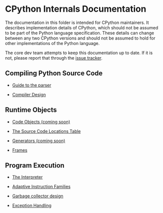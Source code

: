 
# CPython Internals Documentation

The documentation in this folder is intended for CPython maintainers.
It describes implementation details of CPython, which should not be
assumed to be part of the Python language specification. These details
can change between any two CPython versions and should not be assumed
to hold for other implementations of the Python language.

The core dev team attempts to keep this documentation up to date. If
it is not, please report that through the
[issue tracker](https://github.com/python/cpython/issues).


Compiling Python Source Code
---

- [Guide to the parser](parser.md)

- [Compiler Design](compiler.md)

Runtime Objects
---

- [Code Objects (coming soon)](code_objects.md)

- [The Source Code Locations Table](locations.md)

- [Generators (coming soon)](generators.md)

- [Frames](frames.md)

Program Execution
---

- [The Interpreter](interpreter.md)

- [Adaptive Instruction Families](adaptive.md)

- [Garbage collector design](garbage_collector.md)

- [Exception Handling](exception_handling.md)

